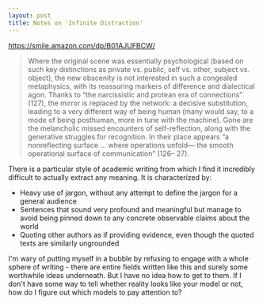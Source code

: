 ```yaml
---
layout: post
title: Notes on 'Infinite Distraction'
---
```


<https://smile.amazon.com/dp/B01AJUFBCW/>

> Where the original scene was essentially psychological (based on such key distinctions as private vs. public, self vs. other, subject vs. object), the new obscenity is not interested in such a congealed metaphysics, with its reassuring markers of difference and dialectical agon. Thanks to “the narcissistic and protean era of connections” (127), the mirror is replaced by the network: a decisive substitution, leading to a very different way of being human (many would say, to a mode of being posthuman, more in tune with the machine). Gone are the melancholic missed encounters of self-reflection, along with the generative struggles for recognition. In their place appears “a nonreflecting surface … where operations unfold— the smooth operational surface of communication” (126– 27).

There is a particular style of academic writing from which I find it incredibly difficult to actually extract any meaning. It is characterized by:

* Heavy use of jargon, without any attempt to define the jargon for a general audience
* Sentences that sound very profound and meaningful but manage to avoid being pinned down to any concrete observable claims about the world
* Quoting other authors as if providing evidence, even though the quoted texts are similarly ungrounded 

I'm wary of putting myself in a bubble by refusing to engage with a whole sphere of writing - there are entire fields written like this and surely some worthwhile ideas underneath. But I have no idea how to get to them. If I don't have some way to tell whether reality looks like your model or not, how do I figure out which models to pay attention to?

